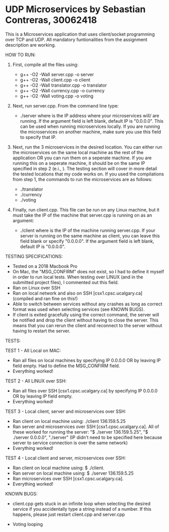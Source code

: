 # UDP Microservices by Sebastian Contreras, 30062418

This is a Microservices application that uses client/socket programming over TCP and UDP. All mandatory funtionalities from the assignment description are working.

HOW TO RUN:
1. First, compile all the files using:
    - g++ -O2 -Wall server.cpp -o server
    - g++ -O2 -Wall client.cpp -o client
    - g++ -O2 -Wall translator.cpp -o translator
    - g++ -O2 -Wall currency.cpp -o currency
    - g++ -O2 -Wall voting.cpp -o voting

2. Next, run server.cpp. From the command line type:
    - ./server <microservices IP address>
where <microservices IP address> is the IP address where your microservices will/ are running. If the argument field is left blank, default IP is "0.0.0.0". This can be used when running microservices locally. If you are running the microservices on another machine, make sure you use this field to specify that IP.

3. Next, run the 3 microservices in the desired location. You can either run the microservices on the same local machine as the rest of the application OR you can run them on a seperate machine. If you are running this on a seperate machine, it should be on the same IP specified in step 2 (e.i., <microservices IP address>). The testing section will cover in more detail the tested locations that my code works on. If you used the compilations from step 1, the commands to run the microservices are as follows:
    - ./translator
    - ./currency
    - ./voting

4. Finally, run client.cpp. This file can be run on any Linux machine, but it must take the IP of the machine that server.cpp is running on as an argument:
    - ./client <server IP address>
 where <server IP address> is the IP of the machine running server.cpp. If your server is running on the same machine as client, you can leave this field blank or specify "0.0.0.0". If the argument field is left blank, default IP is "0.0.0.0".

TESTING SPECIFICATIONS:
- Tested on a 2018 Macbook Pro
- On Mac, the "MSG_CONFIRM" does not exist, so I had to define it myself in order to run local tests. When testing over LINUX (and in the submitted project files), I commented out this field.
- Ran on Linux over SSH
- Ran on local network and also on SSH [csx1.cpsc.ucalgary.ca] (compiled and ran fine on this!)
- Able to switch between services without any crashes as long as correct format was used when selecting services (see KNOWN BUGS).
- If client is exited gracefully using the correct command, the server will be notified and drop the client without having to close the server. This means that you can rerun the client and reconnect to the server without having to restart the server.

TESTS:

TEST 1 - All Local on MAC:
- Ran all files on local machines by specifying IP 0.0.0.0 OR by leaving IP field empty. Had to define the MSG_CONFIRM field.
- Everything worked!

TEST 2 - All LINUX over SSH:
- Ran all files over SSH [csx1.cpsc.ucalgary.ca] by specifying IP 0.0.0.0 OR by leaving IP field empty.
- Everything worked!

TEST 3 - Local client, server and microservices over SSH:
- Ran client on local machine using: ./client 136.159.5.25
- Ran server and microservices over SSH [csx1.cpsc.ucalgary.ca]. All of these worked for running the server: "$ ./server 136.159.5.25", "$ ./server 0.0.0.0", "./server" (IP didn't need to be specified here because server to service connection is over the same network)
- Everything worked!

TEST 4 - Local client and server, microservices over SSH:
- Ran client on local machine using: $ ./client.
- Ran server on local machine using: $ ./server 136.159.5.25
- Ran microservices over SSH [csx1.cpsc.ucalgary.ca].
- Everything worked!


 KNOWN BUGS:
- client.cpp gets stuck in an infinite loop when selecting the desired service if you accidentally type a string instead of a number. If this happens, please just restart client.cpp and server.cpp

- Voting looping